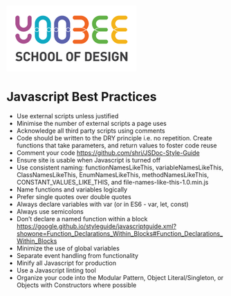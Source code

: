 [![Yoobee School of Design](../images/yoobee-logo-300w.png)](http://yoobee.ac.nz)

# Javascript Best Practices

* Use external scripts unless justified
* Minimise the number of external scripts a page uses
* Acknowledge all third party scripts using comments
* Code should be written to the DRY principle i.e. no repetition. Create functions that take parameters, and return values to foster code reuse
* Comment your code https://github.com/shri/JSDoc-Style-Guide
* Ensure site is usable when Javascript is turned off
* Use consistent naming: functionNamesLikeThis, variableNamesLikeThis, ClassNamesLikeThis, EnumNamesLikeThis, methodNamesLikeThis, CONSTANT_VALUES_LIKE_THIS, and file-names-like-this-1.0.min.js 
* Name functions and variables logically
* Prefer single quotes over double quotes
* Always declare variables with var (or in ES6 - var, let, const)
* Always use semicolons
* Don’t declare a named function within a block https://google.github.io/styleguide/javascriptguide.xml?showone=Function_Declarations_Within_Blocks#Function_Declarations_Within_Blocks
* Minimize the use of global variables
* Separate event handling from functionality
* Minify all Javascript for production
* Use a Javascript linting tool
* Organize your code into the Modular Pattern, Object Literal/Singleton, or Objects with Constructors where possible




